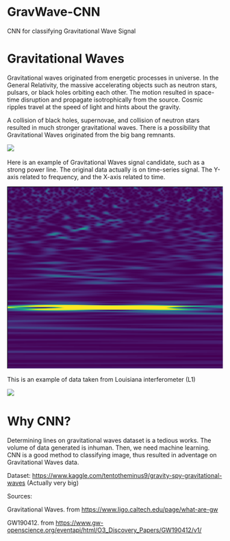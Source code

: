 # GravWave-CNN
CNN for classifying Gravitational Wave Signal 

# Gravitational Waves

Gravitational waves originated from energetic processes in universe. In the General Relativity, the massive accelerating objects such as neutron stars, pulsars, or black holes orbiting each other. The motion resulted in space-time disruption and propagate isotrophically from the source. Cosmic ripples travel at the speed of light and hints about the gravity.

A collision of black holes, supernovae, and collision of neutron stars resulted in much stronger gravitational waves. There is a possibility that Gravitational Waves originated from the big bang remnants. 

![](https://www.ligo.caltech.edu/system/media_files/binaries/266/small/162571main_GPB_circling_earth3_516.jpg?1446243770)

Here is an example of Gravitational Waves signal candidate, such as a strong power line. The original data actually is on time-series signal. The Y-axis related to frequency, and the X-axis related to time.  

![](powerline.png)

This is an example of data taken from Louisiana interferometer (L1)

![](https://www.gw-openscience.org/static/images/thumbnails/thumbs/O3_Discovery_Papers/O3_Discovery_Papers_GW190412_R1-L1-qscan.png)

# Why CNN?

Determining lines on gravitational waves dataset is a tedious works. The volume of data generated is inhuman. Then, we need machine learning. CNN is a good method to classifying image, thus resulted in adventage on Gravitational Waves data. 

Dataset: https://www.kaggle.com/tentotheminus9/gravity-spy-gravitational-waves (Actually very big)

Sources: 

Gravitational Waves. from https://www.ligo.caltech.edu/page/what-are-gw 

GW190412. from https://www.gw-openscience.org/eventapi/html/O3_Discovery_Papers/GW190412/v1/
